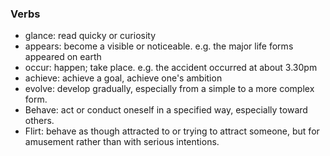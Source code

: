 ### Verbs

* glance: read quicky or curiosity
* appears: become a visible or noticeable. e.g. the major life forms appeared on earth
* occur: happen; take place. e.g. the accident occurred at about 3.30pm
* achieve: achieve a goal, achieve one's ambition
* evolve: develop gradually, especially from a simple to a more complex form.
* Behave: act or conduct oneself in a specified way, especially toward others.
* Flirt: behave as though attracted to or trying to attract someone, but for amusement rather than with serious intentions.
